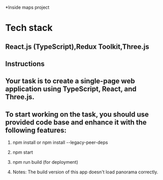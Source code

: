 \*Inside maps project

# Tech stack

## React.js (TypeScript),Redux Toolkit,Three.js

## Instructions

## Your task is to create a single-page web application using TypeScript, React, and Three.js.

## To start working on the task, you should use provided code base and enhance it with the following features:

1. npm install or npm install --legacy-peer-deps

2. npm start

3. npm run build (for deployment)

4. Notes: The build version of this app doesn't load panorama correctly.
